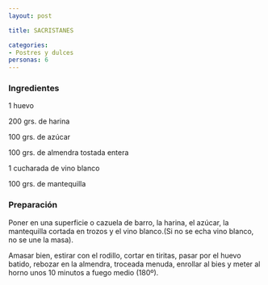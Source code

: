 ```yaml
---
layout: post

title: SACRISTANES

categories:
- Postres y dulces
personas: 6 
---
```


<h3>Ingredientes</h3>
1 huevo

200 grs. de harina

100 grs. de azúcar

100 grs. de almendra tostada entera

1 cucharada de vino blanco

100 grs. de mantequilla

<h3>Preparación</h3>
Poner en una superficie o cazuela de barro, la harina, el azúcar, la mantequilla cortada en trozos y el vino blanco.(Si no se echa vino blanco, no se une la masa).

Amasar bien, estirar con el rodillo, cortar en tiritas, pasar por el huevo batido, rebozar en la almendra, troceada menuda, enrollar al bies y meter al horno unos 10 minutos a fuego medio (180&ordm;).

